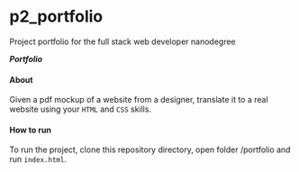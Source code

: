 # p2_portfolio
Project portfolio for the full stack web developer nanodegree

**_Portfolio_**

#### About
Given a pdf mockup of a website from a designer, translate it to a real website using your `HTML` and `CSS` skills.

#### How to run
To run the project, clone this repository directory, open folder /portfolio and run `index.html`.
